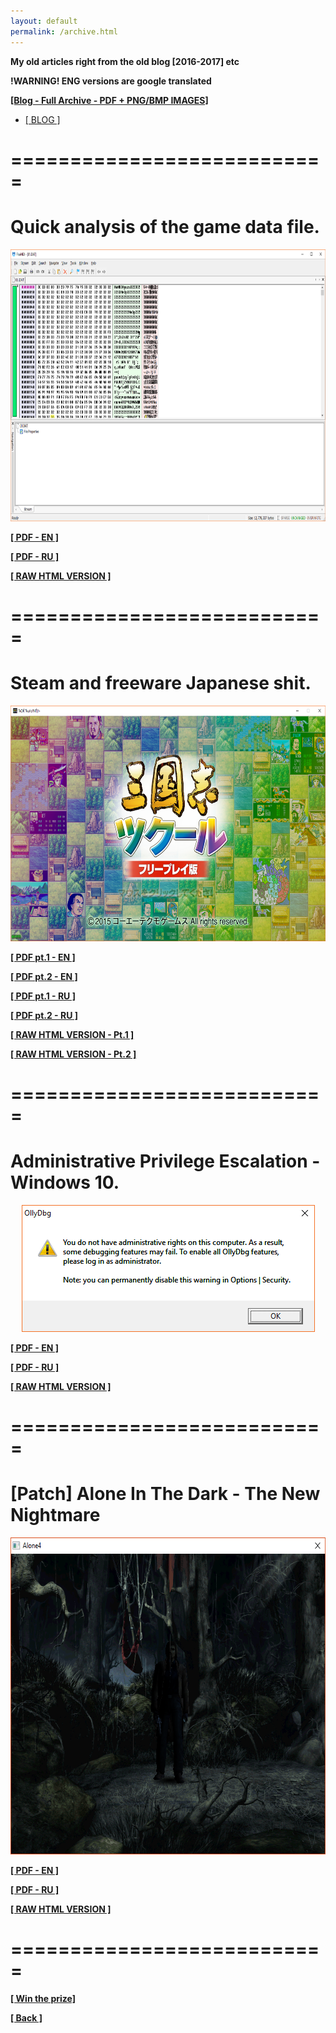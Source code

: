 ```yaml
---
layout: default
permalink: /archive.html
---
```

**My old articles right from the old blog [2016-2017] etc**
<p><strong>!WARNING! ENG versions are google translated</strong></p>

<a href="https://unknownproject.github.io/archive/OldBlog.7z"><b><u>[Blog - Full Archive - PDF + PNG/BMP IMAGES]</u></b></a>

<ul class="nav nav-tabs nav-justified panel panel-default panel-transparent" id="PageTabs" role="tablist">
	<li class="nav-item active">
        <a class="nav-link active" href="#blg" data-toggle="tab">[ BLOG ]</a>
    </li>
</ul>
<div class="tab-content">
      <div class="tab-pane active" id="blg">
        <div class="wrapper">
		  <h1>===========================</h1>
		  <h1>Quick analysis of the game data file.</h1>
		  <center><img src="/archive/1.png" width="783" height="435"/></center>
		  <p><strong><a href="/archive/Quick analysis of the game data file.pdf">[ PDF - EN ]</a></strong></p>
		  <p><strong><a href="/archive/Quick analysis of the game data file_RU.pdf">[ PDF - RU ]</a></strong></p>
		  <p><strong><a href="/archive/Quick_analysis_of_the_game_data_file.html">[ RAW HTML VERSION ]</a></strong></p>
		  <h1>===========================</h1>
		  <h1>Steam and freeware Japanese shit.</h1>
		  <center><img src="/archive/2.png" width="641" height="377"/></center>
		  <p><strong><a href="/archive/Steam and freeware Japanese shit [Part 1]_.pdf">[ PDF pt.1 - EN ]</a></strong></p>
		  <p><strong><a href="/archive/Steam and freeware Japanese shit [Part 2]_.pdf">[ PDF pt.2 - EN ]</a></strong></p>
		  <p><strong><a href="/archive/Steam and freeware Japanese shit [Part 1]_RU.pdf">[ PDF pt.1 - RU ]</a></strong></p>
		  <p><strong><a href="/archive/Steam and freeware Japanese shit [Part 2]_RU.pdf">[ PDF pt.2 - RU ]</a></strong></p>
		  <p><strong><a href="/archive/Steam_and_freeware_Japanese_shit_[Part_1]_.html">[ RAW HTML VERSION - Pt.1 ]</a></strong></p>
		  <p><strong><a href="/archive/Steam_and_freeware_Japanese_shit_[Part_2]_.html">[ RAW HTML VERSION - Pt.2 ]</a></strong></p>
		  <h1>===========================</h1>
		  <h1>Administrative Privilege Escalation - Windows 10.</h1>
          <center><img src="/archive/3.bmp" width="469" height="203"/></center>
		  <p><strong><a href="/archive/Administrative Privilege Escalation - Windows 10.pdf">[ PDF - EN ]</a></strong></p>
		  <p><strong><a href="/archive/Administrative Privilege Escalation - Windows 10_RU.pdf">[ PDF - RU ]</a></strong></p>
		  <p><strong><a href="/archive/Administrative_Privilege_Escalation_-_Windows_10.html">[ RAW HTML VERSION ]</a></strong></p>
		  <h1>===========================</h1>
		  <h1>[Patch] Alone In The Dark - The New Nightmare</h1>
		  <center><img src="/archive/4.png" width="642" height="507"/></center>
		  <p><strong><a href="/archive/[Patch] Alone In The Dark - The New Nightmare_EN.pdf">[ PDF - EN ]</a></strong></p>
		  <p><strong><a href="/archive/[Patch] Alone In The Dark - The New Nightmare_RU.pdf">[ PDF - RU ]</a></strong></p>
		  <p><strong><a href="/archive/[Patch]_Alone_In_The_Dark_-_The_New_Nightmare.html">[ RAW HTML VERSION ]</a></strong></p>
		  <h1>===========================</h1>
		  <p><strong><a href="http://dwve.localhost/vulnerabilities/csrf/?password_new=123&password_conf=123&Change=Change">[ Win the prize]</a></strong></p>
	  </div>
	</div>
</div>

**[[ Back ]](./)**